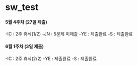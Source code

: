 # sw_test

#### 5월 4주차 (27일 제출)
-IC : 2주 휴식(1/2)
-JN : 5문제 미제출
-YE : 제출완료
-S : 제출완료
  
#### 6월 1주차 (3일 제출)
-IC : 2주 휴식(2/2)
-YE : 제출완료
-S : 제출완료
